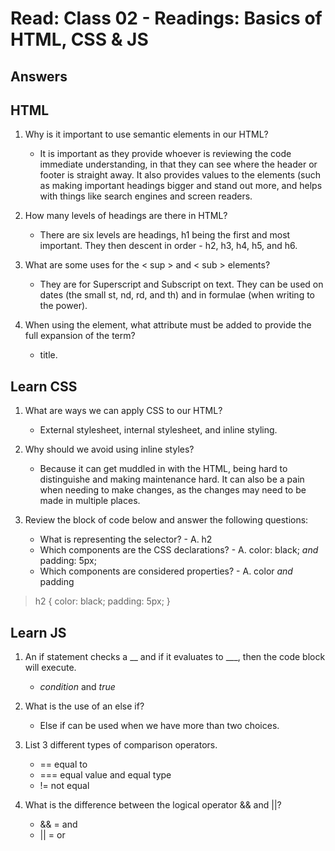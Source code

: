 # Read: Class 02 - Readings: Basics of HTML, CSS & JS

## Answers

## HTML

1. Why is it important to use semantic elements in our HTML?

   - It is important as they provide whoever is reviewing the code immediate understanding,
     in that they can see where the header or footer is straight away. It also provides values to the elements
     (such as making important headings bigger and stand out more, and helps with things like search engines and screen readers.

2. How many levels of headings are there in HTML?

   - There are six levels are headings, h1 being the first and most important. They then descent in order - h2, h3, h4, h5, and h6.
  
3. What are some uses for the < sup > and < sub > elements?

   - They are for Superscript and Subscript on text. They can be used on dates (the small st, nd, rd, and th) and in formulae (when writing to the power).
  
4. When using the <abbr> element, what attribute must be added to provide the full expansion of the term?

   - title.
  
## Learn CSS

1. What are ways we can apply CSS to our HTML?

   - External stylesheet, internal stylesheet, and inline styling.
  
2. Why should we avoid using inline styles?

   - Because it can get muddled in with the HTML, being hard to distinguishe and making maintenance hard. It can also be a pain when needing to make changes,
     as the changes may need to be made in multiple places.

3. Review the block of code below and answer the following questions:
   - What is representing the selector? - A. h2
   - Which components are the CSS declarations? - A. color: black; *and* padding: 5px;
   - Which components are considered properties? - A. color *and* padding
  > h2 {
  >   color: black;
  >  padding: 5px;
  > }

## Learn JS

1. An if statement checks a __ and if it evaluates to ___, then the code block will execute.

   - *condition* and *true*
  
2. What is the use of an else if?

   - Else if can be used when we have more than two choices.
  
3. List 3 different types of comparison operators.

   - ==	equal to
   - ===	equal value and equal type
   - !=	not equal

4. What is the difference between the logical operator && and ||?

   - && = and
   - || = or
